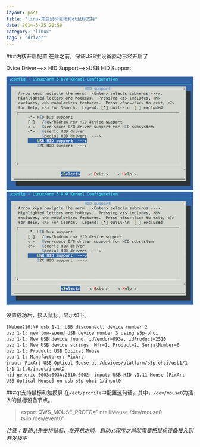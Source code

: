 ```yaml
---
layout: post
title: "linux开启鼠标驱动和qt鼠标支持"
date: 2014-5-25 20:50
category: "linux"
tags : "driver"
---
```


###内核开启配置
在此之前，保证USB主设备驱动已经开启了

Dvice Driver-->> HID Support-->>USB HID Support

![mouse1.png](/picture/mouse1.png)
![mouse1.png](/picture/mouse1.png)

设置成功后，接入鼠标，显示如下。

	[Webee210]\# usb 1-1: USB disconnect, device number 2
	usb 1-1: new low-speed USB device number 3 using s5p-ohci
	usb 1-1: New USB device found, idVendor=093a, idProduct=2510
	usb 1-1: New USB device strings: Mfr=1, Product=2, SerialNumber=0
	usb 1-1: Product: USB Optical Mouse
	usb 1-1: Manufacturer: PixArt
	input: PixArt USB Optical Mouse as /devices/platform/s5p-ohci/usb1/1-1/1-1:1.0/input/input2
	hid-generic 0003:093A:2510.0002: input: USB HID v1.11 Mouse [PixArt USB Optical Mouse] on usb-s5p-ohci-1/input0


###qt支持鼠标和触摸屏
在`/ect/profile`中配置这句话，其中，`/dev/mouse0`为插入的鼠标设备节点。

> export QWS_MOUSE_PROTO="intelliMouse:/dev/mouse0 tslib:/dev/event0"

_注意：要使qt先支持鼠标，在开机之前，启动qt程序之前就需要把鼠标设备接入到开发板中_

